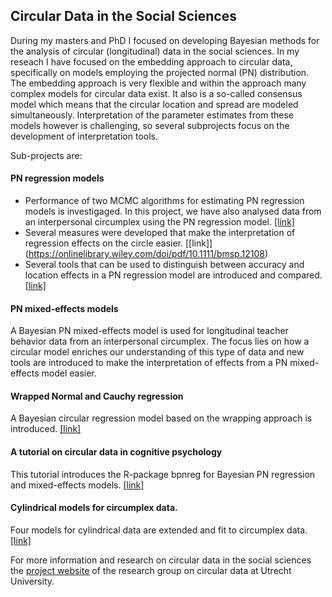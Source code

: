 ## Circular Data in the Social Sciences

During my masters and PhD I focused on developing Bayesian methods for the analysis of circular (longitudinal) data in the social sciences. In my reseach I have focused on the embedding approach to circular data, specifically on models employing the projected normal (PN) distribution. The embedding approach is very flexible and within the approach many complex models for circular data exist.
It also is a so-called consensus model which means that the circular location and spread are modeled simultaneously. 
Interpretation of the parameter estimates from these models however is challenging, so several subprojects focus on the development 
of interpretation tools.

Sub-projects are:

#### PN regression models
* Performance of two MCMC algorithms for estimating PN regression models is investigaged. In this project, we have also analysed data from an interpersonal circumplex using the PN regression model. [[link]](https://econtent.hogrefe.com/doi/10.1027/1614-2241/a000147)
* Several measures were developed that make the interpretation of regression effects on the circle easier. [[link]] (https://onlinelibrary.wiley.com/doi/pdf/10.1111/bmsp.12108)
* Several tools that can be used to distinguish between accuracy and location effects in a PN regression model are introduced and compared. [[link]](https://github.com/joliencremers/Data-Archive-Accuracy-Effect-PN-Models)

#### PN mixed-effects models
A Bayesian PN mixed-effects model is used for longitudinal teacher behavior data from an interpersonal circumplex. The focus lies on how a circular model enriches our understanding of this type of data and new tools are introduced to make the interpretation of effects from a PN mixed-effects model easier. 

#### Wrapped Normal and Cauchy regression
A Bayesian circular regression model based on the wrapping approach is introduced. [[link]](https://github.com/joliencremers/regression_wrapping)

#### A tutorial on circular data in cognitive psychology
This tutorial introduces the R-package bpnreg for Bayesian PN regression and mixed-effects models. [[link]](https://www.frontiersin.org/articles/10.3389/fpsyg.2018.02040/abstract)

#### Cylindrical models for circumplex data.
Four models for cylindrical data are extended and fit to circumplex data. [[link]](https://github.com/joliencremers/CylindricalComparisonCircumplex)

For more information and research on circular data in the social sciences the [project website](https://cdm.sites.uu.nl/) of the research group on circular data at Utrecht University.


